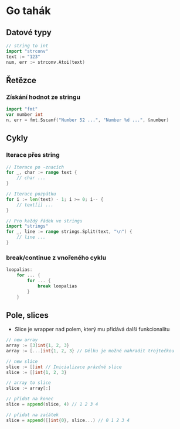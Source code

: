 # Go tahák

## Datové typy

```go
// string to int
import "strconv"
text := "123"
num, err := strconv.Atoi(text)
```

## Řetězce

### Získání hodnot ze stringu

```go
import "fmt"
var number int
n, err = fmt.Sscanf("Number 52 ...", "Number %d ...", &number)
```

## Cykly

### Iterace přes string

```go
// Iterace po ~znacích
for _, char := range text { 
    // char ...
}

// Iterace pozpátku
for i := len(text) - 1; i >= 0; i-- {
    // text[i] ...
}

// Pro každý řádek ve stringu
import "strings"
for _, line := range strings.Split(text, "\n") {
    // line ...
}
```

### break/continue z vnořeného cyklu

```go
loopalias:
    for ... {
        for ... {
            break loopalias
        }
    }
```

## Pole, slices

* Slice je wrapper nad polem, který mu přidává další funkcionalitu

```go
// new array
array := [3]int{1, 2, 3}
array := [...]int{1, 2, 3} // Délku je možné nahradit trojtečkou

// new slice
slice := []int // Inicializace prázdné slice
slice := []int{1, 2, 3}

// array to slice
slice := array[:]

// přidat na konec
slice = append(slice, 4) // 1 2 3 4

// přidat na začátek
slice = append([]int{0}, slice...) // 0 1 2 3 4
```
